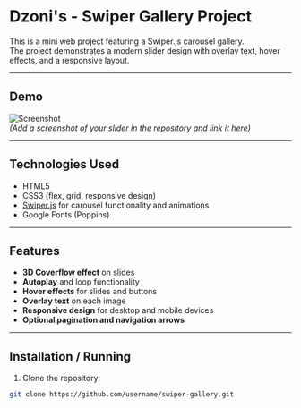 # Dzoni's - Swiper Gallery Project

This is a mini web project featuring a Swiper.js carousel gallery.  
The project demonstrates a modern slider design with overlay text, hover effects, and a responsive layout.

---

## Demo

![Screenshot](screenshot.png)  
*(Add a screenshot of your slider in the repository and link it here)*

---

## Technologies Used

- HTML5
- CSS3 (flex, grid, responsive design)
- [Swiper.js](https://swiperjs.com/) for carousel functionality and animations
- Google Fonts (Poppins)

---

## Features

- **3D Coverflow effect** on slides
- **Autoplay** and loop functionality
- **Hover effects** for slides and buttons
- **Overlay text** on each image
- **Responsive design** for desktop and mobile devices
- **Optional pagination and navigation arrows**

---

## Installation / Running

1. Clone the repository:
```bash
git clone https://github.com/username/swiper-gallery.git
